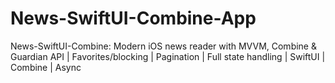 # News-SwiftUI-Combine-App
News-SwiftUI-Combine: Modern iOS news reader with MVVM, Combine &amp; Guardian API | Favorites/blocking | Pagination | Full state handling | SwiftUI | Combine | Async
